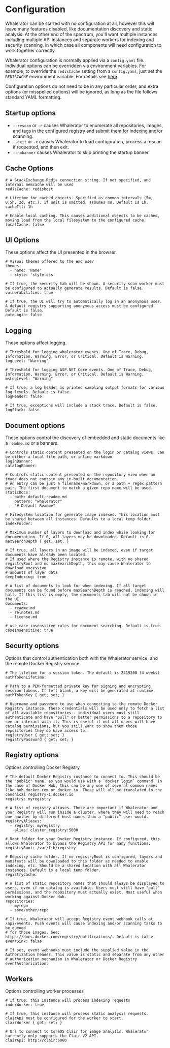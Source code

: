 # Configuration

Whalerator can be started with no configuration at all, however this will leave many features disabled, like documentation discovery and static analysis. At the other end of the spectrum, you'll want multiple instances including multiple API instances and separate workers for indexing and security scanning, in which case all components will need configuration to work together correctly.

Whalerator configuration is normally applied via a `config.yaml` file. Individual options can be overridden via environment variables. For example, to override the `redisCache` setting from a `config.yaml`, just set the `REDISCACHE` environment variable. For details see [here](https://docs.microsoft.com/en-us/aspnet/core/fundamentals/configuration/?view=aspnetcore-3.1).

Configuration options do not need to be in any particular order, and extra options (or misspelled options) will be ignored, as long as the file follows standard YAML formatting.

## Startup options

- `--rescan` or `-r` causes Whalerator to enumerate all repositories, images, and tags in the configured registry and submit them for indexing and/or scanning.
- `--exit` or `-x` causes Whalerator to load configuration, process a rescan if requested, and then exit.
- `--nobanner` causes Whalerator to skip printing the startup banner.

## Cache Options

```{yaml}
# A StackExchange.Redis connection string. If not specified, and internal memcache will be used
redisCache: redishost

# Lifetime for cached objects. Specified as common intervals (5m, 0.5h, 2d, etc.). If unit is omitted, assumes ms. Default is 1h.
cacheTtl: 1h

# Enable local caching. This causes additional objects to be cached, moving load from the local filesystem to the configured cache.
localCache: false
```

## UI Options

These options affect the UI presented in the browser.

```{yaml}
# Visual themes offered to the end user
themes:
  - name: 'Name'
  - style: 'style.css'

# If true, the security tab will be shown. A security scan worker must be configured to actually generate results. Default is false.
vulnerabilities: true

# If true, the UI will try to automatically log in an anonymous user. A default registry supporting anonymous access must be configured. Default is false.
autoLogin: false
```

## Logging

These options affect logging.

```{yaml}
# Threshold for logging whalerator events. One of Trace, Debug, Information, Warning, Error, or Critical. Default is Warning.
logLevel: "Warning"

# Threshold for logging ASP.NET Core events. One of Trace, Debug, Information, Warning, Error, or Critical. Default is Warning.
msLogLevel: "Warning"

# If true, a log header is printed sampling output formats for various log levels. Default is false.
logHeader: false

# If true, exceptions will include a stack trace. Default is false.
logStack: false
```

## Document options

These options control the discovery of embedded and static documents like a `readme.md` or a banners.

```{yaml}
# Controls static content presented on the login or catalog views. Can be either a local file path, or inline markdown
loginBanner:
catalogBanner:

# Controls static content presented on the repository view when an image does not contain any in-built documentation.
# An entry can be just a filename/markdown, or a path + regex pattern pair. The first document to match a given repo name will be used.
staticDocs:
  - path: default-readme.md
    pattern: "whalerator"
  - "# Default Readme"

# Filesystem location for generate image indexes. This location must be shared between all instances. Defaults to a local temp folder.
indexFolder:

# Maximum number of layers to download and index while looking for documentation. If 0, all layers may be downloaded. Default is 0.
maxSearchDepth { get; set; }

# If true, all layers in an image will be indexed, even if target documents have already been located.
# If used where the Registry instance is remote, with no shared registryRoot and no maxSearchDepth, this may cause Whalerator to download excessive
# amounts of layer data
deepIndexing: true

# A list of documents to look for when indexing. If all target documents can be found before maxSearchDepth is reached, indexing will halt. If this list is empty, the documents tab will not be shown in the UI.
documents:
  - readme.md
  - relnotes.md
  - license.md

# use case-insensitive rules for document searching. Default is true.
caseInsensitive: true
```

## Security options

Options that control authentication both with the Whalerator service, and the remote Docker Registry service

```{yaml}
# The lifetime for a session token. The default is 2419200 (4 weeks)
authTokenLifetime:

# Path to a PEM-formatted private key for signing and encrypting session tokens. If left blank, a key will be generated at runtime.
authTokenKey { get; set; }

# Username and password to use when connecting to the remote Docker Registry instance. These credentials will be used only to fetch a list of all available repositories - individual users must still authenticate and have "pull" or better permissions to a repository to see or interact with it. This is useful if not all users will have catalog permissions, but you still want to show them those repositories they do have access to.
registryUser { get; set; }
registryPassword { get; set; }
```

## Registry options

Options controlling Docker Registry

```{yaml}
# The default Docker Registry instance to connect to. This should be the "public" name, as you would use with a `docker login` command. In the case of Docker Hub, this can be any one of several common names like hub.docker.com or docker.io. These will all be translated to the canonical registry-1.docker.io
registry: myregistry

# A list of registry aliases. These are important if Whalerator and your Registry will run inside a cluster, where they will need to reach one another by different host names than a "public" user would.
registryAliases:
  - registry: myregistry
    alias: cluster_registry:5000

# Root folder for your Docker Registry instance. If configured, this allows Whalerator to bypass the Registry API for many functions.
registryRoot: /var/lib/registry

# Registry cache folder. If no registryRoot is configured, layers and manifests will be downloaded to this folder as needed to enable indexing, etc. Should be a shared location with all Whalerator instances. Default is a local temp folder.
registryCache:

# A list of static repository names that should always be displayed to users, even if no catalog is available. Users must still have "pull" permissions, and the repository must actually exist. Most useful when working against Docker Hub.
repositories:
  - myrepo
  - some/other/repo

# If true, Whalerator will accept Registry event webhook calls at /api/events. Push events will cause indexing and/or scanning tasks to be queued
# for those images. See: https://docs.docker.com/registry/notifications/. Default is false.
eventSink: false

# If set, event webhooks must include the supplied value in the Authorization header. This value is static and separate from any other
# authorization mechanism in Whalerator or Docker Registry
eventAuthorization:
```

## Workers

Options controlling worker processes

```{yaml}
# If true, this instance will process indexing requests
indexWorker: true

# If true, this instance will process static analysis requests. clairApi must be configured for the worker to start.
clairWorker { get; set; }

# Url to connect to CoreOS Clair for image analysis. Whalerator currently only supports the Clair V2 API.
clairApi: http://clair:6060
```
